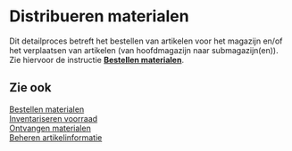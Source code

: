 # Distribueren materialen

Dit detailproces betreft het bestellen van artikelen voor het magazijn en/of het verplaatsen van artikelen (van hoofdmagazijn naar submagazijn(en)). Zie hiervoor de instructie **[Bestellen materialen](../onderhouden/logistiek/bestellen-materialen/)**.

## Zie ook

[Bestellen materialen](../bestellen-materialen/)  
[Inventariseren voorraad](../inventariseren-voorraad/)  
[Ontvangen materialen](../ontvangen-materialen/)  
[Beheren artikelinformatie](../beheren-artikelinformatie/)  
